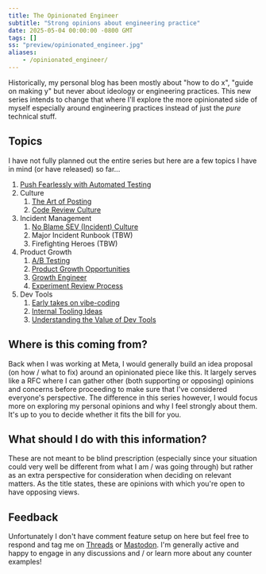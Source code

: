 ```yaml
---
title: The Opinionated Engineer
subtitle: "Strong opinions about engineering practice"
date: 2025-05-04 00:00:00 -0800 GMT
tags: []
ss: "preview/opinionated_engineer.jpg"
aliases:
    - /opinionated_engineer/
---
```


Historically, my personal blog has been mostly about "how to do x", "guide on making y" but never about ideology or engineering practices. This new series intends to change that where I'll explore the more opinionated side of myself especially around engineering practices instead of just the _pure_ technical stuff.

## Topics

I have not fully planned out the entire series but here are a few topics I have in mind (or have released) so far...

1. [Push Fearlessly with Automated Testing](/blog/2025-05-04-push-fearlessly-with-automated-testing/)
2. Culture
    1. [The Art of Posting](/blog/2025-05-15-art-of-posting/)
    2. [Code Review Culture](/blog/2025-05-23-code-review-culture/)
3. Incident Management
    1. [No Blame SEV (Incident) Culture](/blog/2025-05-30-no-blame-sev-culture/)
    2. Major Incident Runbook (TBW)
    3. Firefighting Heroes (TBW)
4. Product Growth
    1. [A/B Testing](/blog/2025-06-06-a-b-testing/)
    2. [Product Growth Opportunities](/blog/2025-06-13-product-growth-opportunities/)
    3. [Growth Engineer](/blog/2025-06-20-growth-engineer/)
    4. [Experiment Review Process](/blog/2025-06-27-experiment-review-process/)
5. Dev Tools
    1. [Early takes on vibe-coding](/blog/2025-07-03-early-takes-on-vibe-coding/)
    2. [Internal Tooling Ideas](/blog/2025-07-11-internal-tooling-ideas/)
    3. [Understanding the Value of Dev Tools](/blog/2025-07-18-understanding-value-of-dev-tools/)

## Where is this coming from?

Back when I was working at Meta, I would generally build an idea proposal (on how / what to fix) around an opinionated piece like this. It largely serves like a RFC where I can gather other (both supporting or opposing) opinions and concerns before proceeding to make sure that I've considered everyone's perspective. The difference in this series however, I would focus more on exploring my personal opinions and why I feel strongly about them. It's up to you to decide whether it fits the bill for you.

## What should I do with this information?

These are not meant to be blind prescription (especially since your situation could very well be different from what I am / was going through) but rather as an extra perspective for consideration when deciding on relevant matters. As the title states, these are opinions with which you're open to have opposing views. 

## Feedback

Unfortunately I don't have comment feature setup on here but feel free to respond and tag me on [Threads](https://threads.com/@binhonglee) or [Mastodon](https://social.lol/@bh). I'm generally active and happy to engage in any discussions and / or learn more about any counter examples!
